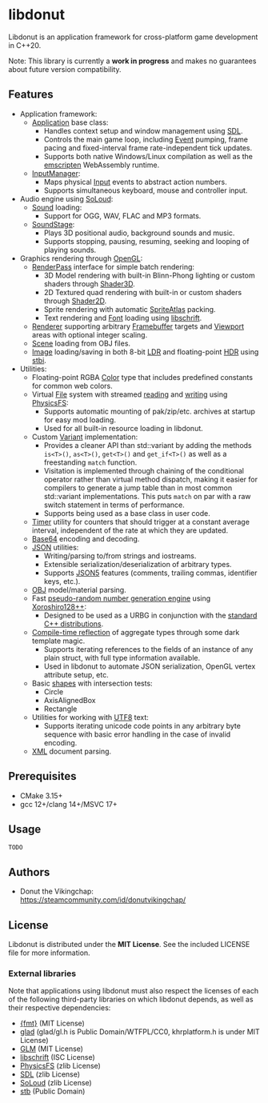 # libdonut

Libdonut is an application framework for cross-platform game development in C++20.

Note: This library is currently a **work in progress** and makes no guarantees about future version compatibility.

## Features

- Application framework:
    - [Application](include/donut/application/Application.hpp) base class:
        - Handles context setup and window management using [SDL](https://www.libsdl.org/).
        - Controls the main game loop, including [Event](include/donut/application/Event.hpp) pumping, frame pacing and fixed-interval frame rate-independent tick updates.
        - Supports both native Windows/Linux compilation as well as the [emscripten](https://emscripten.org/) WebAssembly runtime.
    - [InputManager](include/donut/application/InputManager.hpp):
        - Maps physical [Input](include/donut/application/Input.hpp) events to abstract action numbers.
        - Supports simultaneous keyboard, mouse and controller input.
- Audio engine using [SoLoud](http://solhsa.com/soloud/):
    - [Sound](include/donut/audio/Sound.hpp) loading:
        - Support for OGG, WAV, FLAC and MP3 formats.
    - [SoundStage](include/donut/audio/SoundStage.hpp):
        - Plays 3D positional audio, background sounds and music.
        - Supports stopping, pausing, resuming, seeking and looping of playing sounds.
- Graphics rendering through [OpenGL](https://www.khronos.org/opengl/):
    - [RenderPass](include/donut/graphics/RenderPass.hpp) interface for simple batch rendering:
        - 3D Model rendering with built-in Blinn-Phong lighting or custom shaders through [Shader3D](include/donut/graphics/Shader3D.hpp).
        - 2D Textured quad rendering with built-in or custom shaders through [Shader2D](include/donut/graphics/Shader2D.hpp).
        - Sprite rendering with automatic [SpriteAtlas](include/donut/graphics/SpriteAtlas.hpp) packing.
        - Text rendering and [Font](include/donut/graphics/Font.hpp) loading using [libschrift](https://github.com/tomolt/libschrift).
    - [Renderer](include/donut/graphics/Renderer.hpp) supporting arbitrary [Framebuffer](include/donut/graphics/Framebuffer.hpp) targets and [Viewport](include/donut/graphics/Viewport.hpp) areas with optional integer scaling.
    - [Scene](include/donut/graphics/Scene.hpp) loading from OBJ files.
    - [Image](include/donut/graphics/Image.hpp) loading/saving in both 8-bit [LDR](include/donut/graphics/ImageLDR.hpp) and floating-point [HDR](include/donut/graphics/ImageHDR.hpp) using [stbi](https://github.com/nothings/stb).
- Utilities:
    - Floating-point RGBA [Color](include/donut/Color.hpp) type that includes predefined constants for common web colors.
    - Virtual [File](include/donut/File.hpp) system with streamed [reading](include/donut/InputFileStream.hpp) and [writing](include/donut/OutputFileStream.hpp) using [PhysicsFS](https://icculus.org/physfs/):
        - Supports automatic mounting of pak/zip/etc. archives at startup for easy mod loading.
        - Used for all built-in resource loading in libdonut.
    - Custom [Variant](include/donut/Variant.hpp) implementation:
        - Provides a cleaner API than std::variant by adding the methods `is<T>()`, `as<T>()`, `get<T>()` and `get_if<T>()` as well as a freestanding `match` function.
        - Visitation is implemented through chaining of the conditional operator rather than virtual method dispatch, making it easier for compilers to generate a jump table than in most common std::variant implementations. This puts `match` on par with a raw switch statement in terms of performance.
        - Supports being used as a base class in user code.
    - [Timer](include/donut/Timer.hpp) utility for counters that should trigger at a constant average interval, independent of the rate at which they are updated.
    - [Base64](include/donut/base64.hpp) encoding and decoding.
    - [JSON](include/donut/json.hpp) utilities:
        - Writing/parsing to/from strings and iostreams.
        - Extensible serialization/deserialization of arbitrary types.
        - Supports [JSON5](https://json5.org/) features (comments, trailing commas, identifier keys, etc.).
    - [OBJ](include/donut/obj.hpp) model/material parsing.
    - Fast [pseudo-random number generation engine](include/donut/random.hpp) using [Xoroshiro128++](https://prng.di.unimi.it/):
        - Designed to be used as a URBG in conjunction with the [standard C++ distributions](https://en.cppreference.com/w/cpp/numeric/random#Random_number_distributions).
    - [Compile-time reflection](include/donut/reflection.hpp) of aggregate types through some dark template magic.
        - Supports iterating references to the fields of an instance of any plain struct, with full type information available.
        - Used in libdonut to automate JSON serialization, OpenGL vertex attribute setup, etc.
    - Basic [shapes](include/donut/shapes.hpp) with intersection tests:
        - Circle
        - AxisAlignedBox
        - Rectangle
    - Utilities for working with [UTF8](include/donut/unicode.hpp) text:
        - Supports iterating unicode code points in any arbitrary byte sequence with basic error handling in the case of invalid encoding.
    - [XML](include/donut/xml.hpp) document parsing.

## Prerequisites

- CMake 3.15+
- gcc 12+/clang 14+/MSVC 17+

## Usage

```
TODO
```

## Authors

- Donut the Vikingchap: https://steamcommunity.com/id/donutvikingchap/

## License

Libdonut is distributed under the **MIT License**. See the included LICENSE file for more information.

### External libraries

Note that applications using libdonut must also respect the licenses of each of the following third-party libraries on which libdonut depends, as well as their respective dependencies:

- [{fmt}](https://github.com/fmtlib/fmt) (MIT License)
- [glad](https://github.com/Dav1dde/glad) (glad/gl.h is Public Domain/WTFPL/CC0, khrplatform.h is under MIT License)
- [GLM](https://github.com/g-truc/glm) (MIT License)
- [libschrift](https://github.com/tomolt/libschrift) (ISC License)
- [PhysicsFS](https://github.com/icculus/physfs) (zlib License)
- [SDL](https://github.com/libsdl-org/SDL) (zlib License)
- [SoLoud](https://github.com/jarikomppa/soloud) (zlib License)
- [stb](https://github.com/nothings/stb) (Public Domain)
